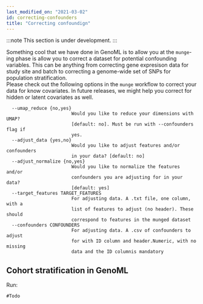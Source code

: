 ```yaml
---
last_modified_on: "2021-03-02"
id: correcting-confounders
title: "Correcting confoundign"
---
```


:::note
This section is under development.
:::

Something cool that we have done in GenoML is to allow you at the `munge`-ing phase is allow you to correct a dataset for potential confounding variables. This can be anything from correcting gene expresison data for study site and batch to correcting a genome-wide set of SNPs for population stratification.  
Please check out the following options in the `munge` workflow to correct your data for know covariates. In future releases, we might help you correct for hidden or latent covariates as well.
```
  --umap_reduce {no,yes}
                        Would you like to reduce your dimensions with UMAP?
                        [default: no]. Must be run with --confounders flag if
                        yes.
  --adjust_data {yes,no}
                        Would you like to adjust features and/or confounders
                        in your data? [default: no]
  --adjust_normalize {no,yes}
                        Would you like to normalize the features and/or
                        confounders you are adjusting for in your data?
                        [default: yes]
  --target_features TARGET_FEATURES
                        For adjusting data. A .txt file, one column, with a
                        list of features to adjust (no header). These should
                        correspond to features in the munged dataset
  --confounders CONFOUNDERS
                        For adjusting data. A .csv of confounders to adjust
                        for with ID column and header.Numeric, with no missing
                        data and the ID columnis mandatory
```

## Cohort stratification in GenoML
Run:

```shell
#Todo
```
